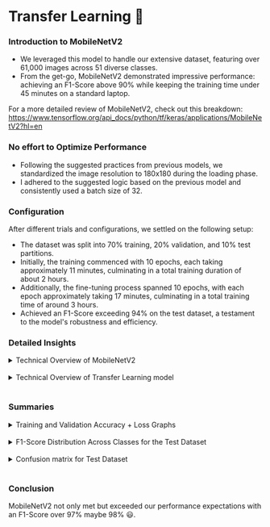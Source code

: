# Transfer Learning 🍃

### Introduction to MobileNetV2
- We leveraged this model to handle our extensive dataset, featuring over 61,000 images across 51 diverse classes.
- From the get-go, MobileNetV2 demonstrated impressive performance: achieving an F1-Score above 90% while keeping the training time under 45 minutes on a standard laptop.

For a more detailed review of MobileNetV2, check out this breakdown: https://www.tensorflow.org/api_docs/python/tf/keras/applications/MobileNetV2?hl=en

### No effort to Optimize Performance
- Following the suggested practices from previous models, we standardized the image resolution to 180x180 during the loading phase.
- I adhered to the suggested logic based on the previous model and consistently used a batch size of 32.

### Configuration
After different trials and configurations, we settled on the following setup:
- The dataset was split into 70% training, 20% validation, and 10% test partitions.
- Initially, the training commenced with 10 epochs, each taking approximately 11 minutes, culminating in a total training duration of about 2 hours.
- Additionally, the fine-tuning process spanned 10 epochs, with each epoch approximately taking 17 minutes, culminating in a total training time of around 3 hours.
- Achieved an F1-Score exceeding 94% on the test dataset, a testament to the model's robustness and efficiency.

### Detailed Insights
<details>
  <summary>Technical Overview of MobileNetV2</summary>
  <div align="left">
  ![Technical Overview of MobileNetV2 part 1](web/img/tl_model_1.png)
  <br>
  ![Technical Overview of MobileNetV2 part 2](web/img/tl_model_2.png)
  <br>
  <p>.</p>
  <p>.</p>
  <p>.</p>
  ![Technical Overview of MobileNetV2 part 3](web/img/tl_model_3.png)
  </div>
</details>
<br>

<details>
  <summary>Technical Overview of Transfer Learning model</summary>
  <div align="left">
  ![Technical Overview of MobileNetV2 part 1](web/img/tl_model_complete.png)
  </div>
</details>
<br>

### Summaries
<details>
  <summary>Training and Validation Accuracy + Loss Graphs</summary>
  <div align="left">
  ![Accuracy and Loss Over Epochs](web/img/tl_accloss.png)
  </div>
</details>
<br>

<details>
  <summary>F1-Score Distribution Across Classes for the Test Dataset</summary>
  <div align="left">
  ![F1-Score by Class](web/img/tl_f1_score.png)
  </div>
</details>
<br>

<details>
  <summary>Confusion matrix for Test Dataset</summary>
  <div align="left">
  ![Confusion Matrix](web/img/tl_conf_matrix.png)
  </div>
</details>
<br>

### Conclusion
MobileNetV2 not only met but exceeded our performance expectations with an F1-Score over 97% maybe 98% :smiley:.
